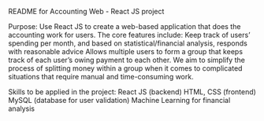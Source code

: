 README for Accounting Web - React JS project

Purpose: Use React JS to create a web-based application that does the accounting work for users. The core features include:
Keep track of users’ spending per month, and based on statistical/financial analysis, responds with reasonable advice 
Allows multiple users to form a group that keeps track of each user’s owing payment to each other. We aim to simplify the process of splitting money within a group when it comes to complicated situations that require manual and time-consuming work.

Skills to be applied in the project:
React JS (backend)
HTML, CSS (frontend)
MySQL (database for user validation)
Machine Learning for financial analysis

